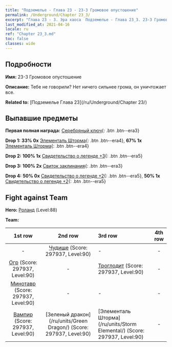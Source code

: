 ```yaml
---
title: "Подземелье - Глава 23 - 23-3 Громовое опустошение"
permalink: /Underground/Chapter 23_3/
excerpt: "Глава 23 - 3. Эра хаоса  Подземелье - Глава 23_3. 23-3 Громовое опустошение"
last_modified_at: 2021-04-16
locale: ru
ref: "Chapter 23_3.md"
toc: false
classes: wide
---
```


## Подробности

 **Имя:** 23-3 Громовое опустошение

 **Описание:** Тебе не говорили? Нет ничего сильнее грома, он уничтожает все.

 **Related to:** [Подземелье Глава 23](/ru/Underground/Chapter 23/)

## Выпавшие предметы

 **Первая полная награда:** [Серебряный ключ](/ru/Items/con_693/){: .btn .btn--era3}

 **Drop 1:** **33% 0x** [Элементаль Шторма](/ru/Items/unt_263/){: .btn .btn--era4}, **67% 1x** [Элементаль Шторма](/ru/Items/unt_263/){: .btn .btn--era4}

 **Drop 2:** **100% 1x** [Свидетельство о легенде +3](/ru/Items/mat_88/){: .btn .btn--era5}

 **Drop 3:** **100% 2x** [Свиток заклинания](/ru/Items/con_694/){: .btn .btn--era3}

 **Drop 4:** **50% 0x** [Свидетельство о легенде +2](/ru/Items/mat_81/){: .btn .btn--era5}, **50% 1x** [Свидетельство о легенде +2](/ru/Items/mat_81/){: .btn .btn--era5}


## Fight against Team
 **Hero:** [Роланд](/ru/heroes/Roland/) (Level:88)

 **Team:**


  | 1st row | 2nd row | 3rd row | 4th row |
  |:----:|:----:|:----|:----:|
  | - | [Чудище](/ru/units/Behemoth/) (Score: 297937, Level:90)  | - | - |
  | [Огр](/ru/units/Ogre/) (Score: 297937, Level:90)  | - | [Троглодит](/ru/units/Troglodyte/) (Score: 297937, Level:90)  | - |
  | [Минотавр](/ru/units/Minotaur/) (Score: 297937, Level:90)  | - | - | - |
  | [Вампир](/ru/units/Vampire/) (Score: 297937, Level:90)  | [Зеленый дракон](/ru/units/Green Dragon/) (Score: 297937, Level:90)  | [Элементаль Шторма](/ru/units/Storm Elemental/) (Score: 297937, Level:90)  | - |


